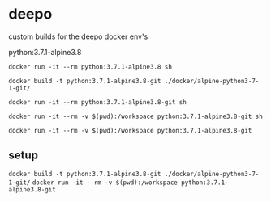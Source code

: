 # deepo
custom builds for the deepo docker env's

python:3.7.1-alpine3.8

`docker run -it --rm python:3.7.1-alpine3.8 sh`

`docker build -t python:3.7.1-alpine3.8-git ./docker/alpine-python3-7-1-git/`

`docker run -it --rm python:3.7.1-alpine3.8-git sh`

`docker run -it --rm -v $(pwd):/workspace python:3.7.1-alpine3.8-git sh`

`docker run -it --rm -v $(pwd):/workspace python:3.7.1-alpine3.8-git`

## setup
`docker build -t python:3.7.1-alpine3.8-git ./docker/alpine-python3-7-1-git/`
`docker run -it --rm -v $(pwd):/workspace python:3.7.1-alpine3.8-git`
